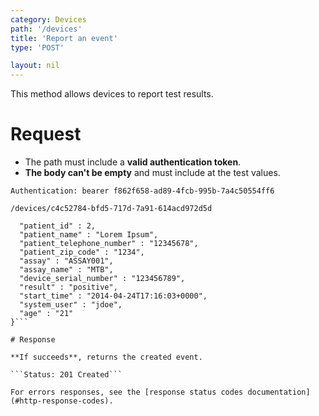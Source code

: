 ```yaml
---
category: Devices
path: '/devices'
title: 'Report an event'
type: 'POST'

layout: nil
---
```


This method allows devices to report test results.

# Request

* The path must include a **valid authentication token**.
* **The body can't be empty** and must include at the test values.

```Authentication: bearer f862f658-ad89-4fcb-995b-7a4c50554ff6```

```/devices/c4c52784-bfd5-717d-7a91-614acd972d5d```

```{
  "patient_id" : 2,
  "patient_name" : "Lorem Ipsum",
  "patient_telephone_number" : "12345678",
  "patient_zip_code" : "1234",
  "assay" : "ASSAY001",
  "assay_name" : "MTB",
  "device_serial_number" : "123456789",
  "result" : "positive",
  "start_time" : "2014-04-24T17:16:03+0000",
  "system_user" : "jdoe",
  "age" : "21"
}```

# Response

**If succeeds**, returns the created event.

```Status: 201 Created```

For errors responses, see the [response status codes documentation](#http-response-codes).
